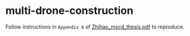 # multi-drone-construction
Follow instructions in `Appendix A` of [Zhihao_mscd_thesis.pdf](https://github.com/c0deLab/UAVC/blob/master/papers/Zhihao_mscd_thesis.pdf) to reproduce.
